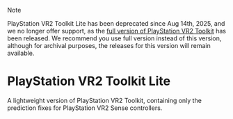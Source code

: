 > [!NOTE]
> PlayStation VR2 Toolkit Lite has been deprecated since Aug 14th, 2025, and we no longer offer support, as the [full version of PlayStation VR2 Toolkit](https://github.com/BnuuySolutions/PSVR2Toolkit) has been released. We recommend you use full version instead of this version, although for archival purposes, the releases for this version will remain available.

# PlayStation VR2 Toolkit Lite
A lightweight version of PlayStation VR2 Toolkit, containing only the prediction fixes for PlayStation VR2 Sense controllers.
